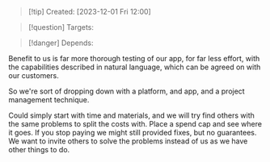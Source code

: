 
>[!tip] Created: [2023-12-01 Fri 12:00]

>[!question] Targets: 

>[!danger] Depends: 

Benefit to us is far more thorough testing of our app, for far less effort, with the capabilities described in natural language, which can be agreed on with our customers.

So we're sort of dropping down with a platform, and app, and a project management technique.

Could simply start with time and materials, and we will try find others with the same problems to split the costs with.  Place a spend cap and see where it goes.  If you stop paying we might still provided fixes, but no guarantees.  We want to invite others to solve the problems instead of us as we have other things to do.